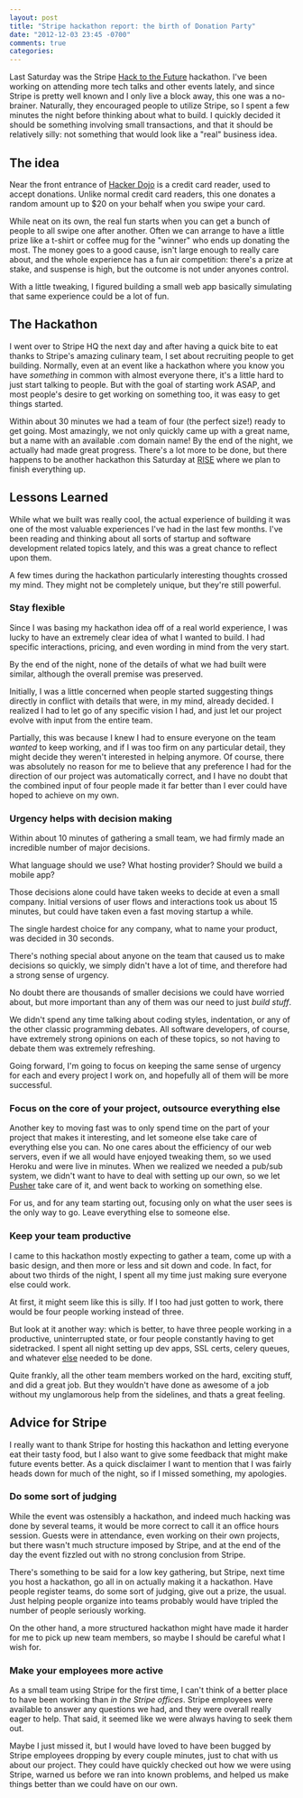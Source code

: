 ```yaml
---
layout: post
title: "Stripe hackathon report: the birth of Donation Party"
date: "2012-12-03 23:45 -0700"
comments: true
categories: 
---
```

Last Saturday was the Stripe [Hack to the Future](https://stripe.com/blog/hack-to-the-future) hackathon.
I've been working on attending more tech talks and other events lately, and since Stripe is pretty well known and I only live a block away, this one was a no-brainer.
Naturally, they encouraged people to utilize Stripe, so I spent a few minutes the night before thinking about what to build.
I quickly decided it should be something involving small transactions, and that it should be relatively silly: not something that would look like a "real" business idea.

## The idea

Near the front entrance of [Hacker Dojo](http://hackerdojo.com) is a credit card reader, used to accept donations.
Unlike normal credit card readers, this one donates a random amount up to $20 on your behalf when you swipe your card.

While neat on its own, the real fun starts when you can get a bunch of people to all swipe one after another.
Often we can arrange to have a little prize like a t-shirt or coffee mug for the "winner" who ends up donating the most.
The money goes to a good cause, isn't large enough to really care about, and the whole experience has a fun air competition: there's a prize at stake, and suspense is high, but the outcome is not under anyones control.

With a little tweaking, I figured building a small web app basically simulating that same experience could be a lot of fun.

## The Hackathon

I went over to Stripe HQ the next day and after having a quick bite to eat thanks to Stripe's amazing culinary team, I set about recruiting people to get building.
Normally, even at an event like a hackathon where you know you have _something_ in common with almost everyone there, it's a little hard to just start talking to people.
But with the goal of starting work ASAP, and most people's desire to get working on something too, it was easy to get things started.

Within about 30 minutes we had a team of four (the perfect size!) ready to get going.
Most amazingly, we not only quickly came up with a great name, but a name with an available .com domain name!
By the end of the night, we actually had made great progress.
There's a lot more to be done, but there happens to be another hackathon this Saturday at [RISE](https://www.facebook.com/events/512718438746224/) where we plan to finish everything up.


## Lessons Learned

While what we built was really cool, the actual experience of building it was one of the most valuable experiences I've had in the last few months.
I've been reading and thinking about all sorts of startup and software development related topics lately, and this was a great chance to reflect upon them.

A few times during the hackathon particularly interesting thoughts crossed my mind.
They might not be completely unique, but they're still powerful.


### Stay flexible

Since I was basing my hackathon idea off of a real world experience, I was lucky to have an extremely clear idea of what I wanted to build.
I had specific interactions, pricing, and even wording in mind from the very start.

By the end of the night, none of the details of what we had built were similar, although the overall premise was preserved.

Initially, I was a little concerned when people started suggesting things directly in conflict with details that were, in my mind, already decided.
I realized I had to let go of any specific vision I had, and just let our project evolve with input from the entire team.

Partially, this was because I knew I had to ensure everyone on the team *wanted* to keep working, and if I was too firm on any particular detail, they might decide they weren't interested in helping anymore.
Of course, there was absolutely no reason for me to believe that any preference I had for the direction of our project was automatically correct, and I have no doubt that the combined input of four people made it far better than I ever could have hoped to achieve on my own.


### Urgency helps with decision making

Within about 10 minutes of gathering a small team, we had firmly made an incredible number of major decisions.

What language should we use? What hosting provider? Should we build a mobile app?

Those decisions alone could have taken weeks to decide at even a small company.
Initial versions of user flows and interactions took us about 15 minutes, but could have taken even a fast moving startup a while.

The single hardest choice for any company, what to name your product, was decided in 30 seconds.

There's nothing special about anyone on the team that caused us to make decisions so quickly, we simply didn't have a lot of time, and therefore had a strong sense of urgency.

No doubt there are thousands of smaller decisions we could have worried about, but more important than any of them was our need to just _build stuff_.

We didn't spend any time talking about coding styles, indentation, or any of the other classic programming debates.
All software developers, of course, have extremely strong opinions on each of these topics, so not having to debate them was extremely refreshing.

Going forward, I'm going to focus on keeping the same sense of urgency for each and every project I work on, and hopefully all of them will be more successful.


### Focus on the core of your project, outsource everything else

Another key to moving fast was to only spend time on the part of your project that makes it interesting, and let someone else take care of everything else you can.
No one cares about the efficiency of our web servers, even if we all would have enjoyed tweaking them, so we used Heroku and were live in minutes.
When we realized we needed a pub/sub system, we didn't want to have to deal with setting up our own, so we let [Pusher](http://pusherapp.com) take care of it, and went back to working on something else.

For us, and for any team starting out, focusing only on what the user sees is the only way to go.
Leave everything else to someone else.


### Keep your team productive

I came to this hackathon mostly expecting to gather a team, come up with a basic design, and then more or less and sit down and code.
In fact, for about two thirds of the night, I spent all my time just making sure everyone else could work.

At first, it might seem like this is silly.
If I too had just gotten to work, there would be four people working instead of three.

But look at it another way: which is better, to have three people working in a productive, uninterrupted state, or four people constantly having to get sidetracked.
I spent all night setting up dev apps, SSL certs, celery queues, and whatever [else](http://www.inc.com/magazine/20081201/how-hard-could-it-be-my-style-of-servant-leadership.html) needed to be done.

Quite frankly, all the other team members worked on the hard, exciting stuff, and did a great job.
But they wouldn't have done as awesome of a job without my unglamorous help from the sidelines, and thats a great feeling.


## Advice for Stripe

I really want to thank Stripe for hosting this hackathon and letting everyone eat their tasty food, but I also want to give some feedback that might make future events better.
As a quick disclaimer I want to mention that I was fairly heads down for much of the night, so if I missed something, my apologies.


### Do some sort of judging

While the event was ostensibly a hackathon, and indeed much hacking was done by several teams, it would be more correct to call it an office hours session.
Guests were in attendance, even working on their own projects, but there wasn't much structure imposed by Stripe, and at the end of the day the event fizzled out with no strong conclusion from Stripe.

There's something to be said for a low key gathering, but Stripe, next time you host a hackathon, go all in on actually making it a hackathon.
Have people register teams, do some sort of judging, give out a prize, the usual.
Just helping people organize into teams probably would have tripled the number of people seriously working.

On the other hand, a more structured hackathon might have made it harder for me to pick up new team members, so maybe I should be careful what I wish for.


### Make your employees more active

As a small team using Stripe for the first time, I can't think of a better place to have been working than _in the Stripe offices_.
Stripe employees were available to answer any questions we had, and they were overall really eager to help.
That said, it seemed like we were always having to seek them out.

Maybe I just missed it, but I would have loved to have been bugged by Stripe employees dropping by every couple minutes, just to chat with us about our project.
They could have quickly checked out how we were using Stripe, warned us before we ran into known problems, and helped us make things better than we could have on our own.
